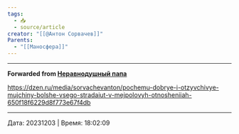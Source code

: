 ```yaml
---
tags:
  - 📥
  - source/article
creator: "[[@Антон Сорвачев]]"
Parents:
  - "[[Маносфера]]"
---
```





***

**Forwarded from [Неравнодушный папа](https://t.me/MensConsult/1638)**

https://dzen.ru/media/sorvachevanton/pochemu-dobrye-i-otzyvchivye-mujchiny-bolshe-vsego-stradaiut-v-mejpolovyh-otnosheniiah-650f18f6229d8f773e67f4db

---

Дата: 20231203 | Время: 18:02:09